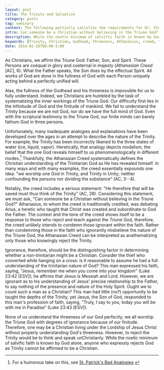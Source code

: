 ```yaml
---
layout: post
title: The Trinity and Salvation
category: posts
tag: seminary
context: The following partially satisfies the requirements for Dr. Steven McKinion's Christian Theology I class at Southeastern Baptist Theological Seminary.
intro: Can someone be a Christian without believing in the Triune God?
description: While the noetic minimum of salvific faith is known by God alone, anyone who expressly rejects God as Trinity cannot be affirmed to be a Christian.
keywords: [Trinity, Christian, Godhead, threeness, Athanasius, creed, "Athanasian Creed"]
date: 2014-02-26T08:00-5:00
---
```


As Christians, we affirm the Triune God: Father, Son, and Spirit. These Persons are coequal in glory and coeternal in majesty (*Athanasian Creed* [AC], 6). What the Father speaks, the Son does by the effectual Spirit. All works of God are done in the fullness of God with each Person uniquely acting behind a perfectly unified will.

Alas, the fullness of the Godhead and his threeness is impossible for us to fully understand. Indeed, we Christians are humbled by the task of systematizing the inner workings of the Triune God. Our difficulty first lies in the infinitude of God and the finitude of mankind. We fail to understand the Trinity because we are not God, nor do we have the full mind of God. Even with the scriptural testimony to the Triune God, our finite minds can barely fathom God in three persons. 

Unfortunately, many inadequate analogies and explanations have been developed over the ages in an attempt to describe the nature of the Trinity. For example, the Trinity has been incorrectly likened to the three states of water (ice, liquid, vapor). Heretically, that analogy depicts modalism, the belief that the one God reveals himself to us phenomenologically in different modes.[^1] Thankfully, the Athanasian Creed systematically defines the Christian understanding of the Trinitarian God as He has revealed himself. In many ways and with many examples, the creed essentially expounds one idea: "we worship one God in Trinity, and Trinity in Unity; neither confounding the persons nor dividing the substance" (AC, 3--4).

[^1]: For a humorous take on this, see [St. Patrick's Bad Analogies](http://www.youtube.com/watch?v=KQLfgaUoQCw).

Notably, the creed includes a serious statement: "He therefore that will be saved must thus think of the Trinity" (AC, 28). Considering this statement, we must ask, "Can someone be a Christian without believing in the Triune God?" Athanasius, to whom the creed is traditionally credited, was debating Arius, a heretic who taught that Christ was created and subordinate to God the Father. The context and the tone of the creed shows itself to be a response to those who reject and teach against the Triune God, therefore, the creed unlikely intends to condemn those ignorant within the faith. Rather than condemning those in the faith who ignorantly misbelieve the nature of the Triune God, the Athanasian Creed can be interpreted as anathematizing only those who knowingly reject the Trinity.

Ignorance, therefore, should be the distinguishing factor in determining whether a non-trinitarian might be a Christian. Consider the thief who converted while hanging on a cross: is it reasonable to assume he had a full understanding of the trinitarian nature of God? This man expressed his faith, saying, "Jesus, remember me when you come into your kingdom" (Luke 23:42 [ESV]); he affirms that Jesus is Messiah and Lord. However, we are ignorant as to his understanding of Jesus' precise relationship to the Father, to say nothing of the presence and nature of the Holy Spirit. Ought we to count such a man as a Christian? This man had little (no?) opportunity to be taught the depths of the Trinity, yet Jesus, the Son of God, responded to this man's profession of faith, saying, "Truly, I say to you, today you will be with me in Paradise" (Luke 23:43 [ESV]).

None of us understand the threeness of our God perfectly; we all worship the Triune God with degrees of ignorance because of our finitude. Therefore, one may be a Christian living under the Lordship of Jesus Christ without properly understanding God's threeness. However, to reject the Trinity would be to think and speak unChristianly. While the noetic minimum of salvific faith is known by God alone, anyone who expressly rejects God as Trinity cannot be affirmed to be a Christian.
